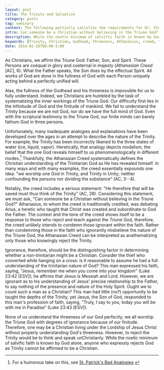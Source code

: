 ```yaml
---
layout: post
title: The Trinity and Salvation
category: posts
tag: seminary
context: The following partially satisfies the requirements for Dr. Steven McKinion's Christian Theology I class at Southeastern Baptist Theological Seminary.
intro: Can someone be a Christian without believing in the Triune God?
description: While the noetic minimum of salvific faith is known by God alone, anyone who expressly rejects God as Trinity cannot be affirmed to be a Christian.
keywords: [Trinity, Christian, Godhead, threeness, Athanasius, creed, "Athanasian Creed"]
date: 2014-02-26T08:00-5:00
---
```


As Christians, we affirm the Triune God: Father, Son, and Spirit. These Persons are coequal in glory and coeternal in majesty (*Athanasian Creed* [AC], 6). What the Father speaks, the Son does by the effectual Spirit. All works of God are done in the fullness of God with each Person uniquely acting behind a perfectly unified will.

Alas, the fullness of the Godhead and his threeness is impossible for us to fully understand. Indeed, we Christians are humbled by the task of systematizing the inner workings of the Triune God. Our difficulty first lies in the infinitude of God and the finitude of mankind. We fail to understand the Trinity because we are not God, nor do we have the full mind of God. Even with the scriptural testimony to the Triune God, our finite minds can barely fathom God in three persons. 

Unfortunately, many inadequate analogies and explanations have been developed over the ages in an attempt to describe the nature of the Trinity. For example, the Trinity has been incorrectly likened to the three states of water (ice, liquid, vapor). Heretically, that analogy depicts modalism, the belief that the one God reveals himself to us phenomenologically in different modes.[^1] Thankfully, the Athanasian Creed systematically defines the Christian understanding of the Trinitarian God as He has revealed himself. In many ways and with many examples, the creed essentially expounds one idea: "we worship one God in Trinity, and Trinity in Unity; neither confounding the persons nor dividing the substance" (AC, 3--4).

[^1]: For a humorous take on this, see [St. Patrick's Bad Analogies](http://www.youtube.com/watch?v=KQLfgaUoQCw).

Notably, the creed includes a serious statement: "He therefore that will be saved must thus think of the Trinity" (AC, 28). Considering this statement, we must ask, "Can someone be a Christian without believing in the Triune God?" Athanasius, to whom the creed is traditionally credited, was debating Arius, a heretic who taught that Christ was created and subordinate to God the Father. The context and the tone of the creed shows itself to be a response to those who reject and teach against the Triune God, therefore, the creed unlikely intends to condemn those ignorant within the faith. Rather than condemning those in the faith who ignorantly misbelieve the nature of the Triune God, the Athanasian Creed can be interpreted as anathematizing only those who knowingly reject the Trinity.

Ignorance, therefore, should be the distinguishing factor in determining whether a non-trinitarian might be a Christian. Consider the thief who converted while hanging on a cross: is it reasonable to assume he had a full understanding of the trinitarian nature of God? This man expressed his faith, saying, "Jesus, remember me when you come into your kingdom" (Luke 23:42 [ESV]); he affirms that Jesus is Messiah and Lord. However, we are ignorant as to his understanding of Jesus' precise relationship to the Father, to say nothing of the presence and nature of the Holy Spirit. Ought we to count such a man as a Christian? This man had little (no?) opportunity to be taught the depths of the Trinity, yet Jesus, the Son of God, responded to this man's profession of faith, saying, "Truly, I say to you, today you will be with me in Paradise" (Luke 23:43 [ESV]).

None of us understand the threeness of our God perfectly; we all worship the Triune God with degrees of ignorance because of our finitude. Therefore, one may be a Christian living under the Lordship of Jesus Christ without properly understanding God's threeness. However, to reject the Trinity would be to think and speak unChristianly. While the noetic minimum of salvific faith is known by God alone, anyone who expressly rejects God as Trinity cannot be affirmed to be a Christian.
